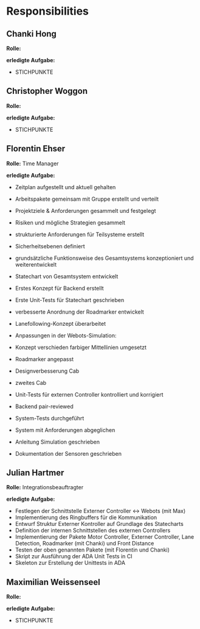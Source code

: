 # Responsibilities

## Chanki Hong

**Rolle:** 

**erledigte Aufgabe:** 

- STICHPUNKTE

## Christopher Woggon

**Rolle:** 

**erledigte Aufgabe:** 

- STICHPUNKTE

## Florentin Ehser

**Rolle:** Time Manager

**erledigte Aufgabe:** 

- Zeitplan aufgestellt und aktuell gehalten
- Arbeitspakete gemeinsam mit Gruppe erstellt und verteilt
- Projektziele & Anforderungen gesammelt und festgelegt
- Risiken und mögliche Strategien gesammelt
- strukturierte Anforderungen für Teilsysteme erstellt
- Sicherheitsebenen definiert
- grundsätzliche Funktionsweise des Gesamtsystems konzeptioniert und weiterentwickelt
- Statechart von Gesamtsystem entwickelt
- Erstes Konzept für Backend erstellt
- Erste Unit-Tests für Statechart geschrieben
- verbesserte Anordnung der Roadmarker entwickelt
- Lanefollowing-Konzept überarbeitet
- Anpassungen in der Webots-Simulation:
- Konzept verschieden farbiger Mittellinien umgesetzt
- Roadmarker angepasst
- Designverbesserung Cab
- zweites Cab
- Unit-Tests für externen Controller kontrolliert und korrigiert
- Backend pair-reviewed
- System-Tests durchgeführt
- System mit Anforderungen abgeglichen
- Anleitung Simulation geschrieben

- Dokumentation der Sensoren geschrieben

## Julian Hartmer

**Rolle:** Integrationsbeauftragter

**erledigte Aufgabe:** 

- Festlegen der Schnittstelle Externer Controller <-> Webots (mit Max)
- Implementierung des Ringbuffers für die Kommunikation
- Entwurf Struktur Externer Kontroller auf Grundlage des Statecharts
- Definition der internen Schnittstellen des externen Controllers
- Implementierung der Pakete Motor Controller, Externer Controller, Lane Detection, Roadmarker (mit Chanki) und Front Distance
- Testen der oben genannten Pakete (mit Florentin und Chanki)
- Skript zur Ausführung der ADA Unit Tests in CI
- Skeleton zur Erstellung der Unittests in ADA

## Maximilian Weissenseel

**Rolle:** 

**erledigte Aufgabe:** 

- STICHPUNKTE